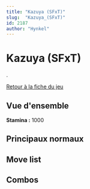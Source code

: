 ```yaml
---
title: "Kazuya (SFxT)"
slug:  "Kazuya_(SFxT)"
id: 2187
author: "Hynkel"
---
```


# Kazuya (SFxT)

.

[Retour à la fiche du jeu](Street_Fighter_x_Tekken "wikilink")

## Vue d'ensemble

**Stamina :** 1000

## Principaux normaux

## Move list

## Combos
